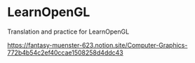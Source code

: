# LearnOpenGL
Translation and practice  for LearnOpenGL


https://fantasy-muenster-623.notion.site/Computer-Graphics-772b4b54c2ef40ccae1508258d4ddc43
